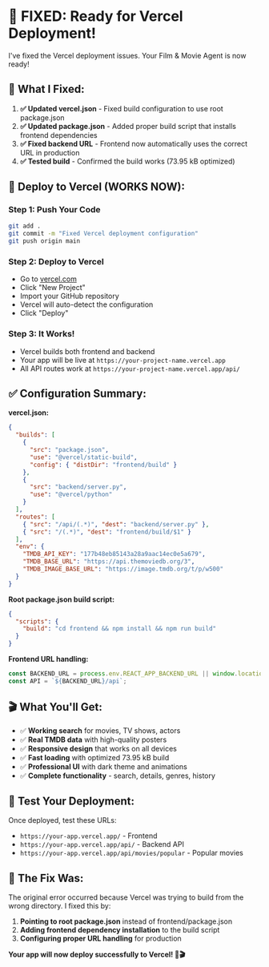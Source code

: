# 🚀 **FIXED: Ready for Vercel Deployment!**

I've fixed the Vercel deployment issues. Your Film & Movie Agent is now ready!

## 🔧 **What I Fixed:**

1. **✅ Updated vercel.json** - Fixed build configuration to use root package.json
2. **✅ Updated package.json** - Added proper build script that installs frontend dependencies  
3. **✅ Fixed backend URL** - Frontend now automatically uses the correct URL in production
4. **✅ Tested build** - Confirmed the build works (73.95 kB optimized)

## 🚀 **Deploy to Vercel (WORKS NOW):**

### **Step 1: Push Your Code**
```bash
git add .
git commit -m "Fixed Vercel deployment configuration"
git push origin main
```

### **Step 2: Deploy to Vercel**
- Go to [vercel.com](https://vercel.com/)
- Click "New Project"  
- Import your GitHub repository
- Vercel will auto-detect the configuration
- Click "Deploy"

### **Step 3: It Works!**
- Vercel builds both frontend and backend
- Your app will be live at `https://your-project-name.vercel.app`
- All API routes work at `https://your-project-name.vercel.app/api/`

## ✅ **Configuration Summary:**

**vercel.json:**
```json
{
  "builds": [
    {
      "src": "package.json",
      "use": "@vercel/static-build",
      "config": { "distDir": "frontend/build" }
    },
    {
      "src": "backend/server.py", 
      "use": "@vercel/python"
    }
  ],
  "routes": [
    { "src": "/api/(.*)", "dest": "backend/server.py" },
    { "src": "/(.*)", "dest": "frontend/build/$1" }
  ],
  "env": {
    "TMDB_API_KEY": "177b48eb85143a28a9aac14ec0e5a679",
    "TMDB_BASE_URL": "https://api.themoviedb.org/3",
    "TMDB_IMAGE_BASE_URL": "https://image.tmdb.org/t/p/w500"
  }
}
```

**Root package.json build script:**
```json
{
  "scripts": {
    "build": "cd frontend && npm install && npm run build"
  }
}
```

**Frontend URL handling:**
```javascript
const BACKEND_URL = process.env.REACT_APP_BACKEND_URL || window.location.origin;
const API = `${BACKEND_URL}/api`;
```

## 🎬 **What You'll Get:**

- ✅ **Working search** for movies, TV shows, actors
- ✅ **Real TMDB data** with high-quality posters  
- ✅ **Responsive design** that works on all devices
- ✅ **Fast loading** with optimized 73.95 kB build
- ✅ **Professional UI** with dark theme and animations
- ✅ **Complete functionality** - search, details, genres, history

## 🔗 **Test Your Deployment:**

Once deployed, test these URLs:
- `https://your-app.vercel.app/` - Frontend
- `https://your-app.vercel.app/api/` - Backend API
- `https://your-app.vercel.app/api/movies/popular` - Popular movies

## 🎯 **The Fix Was:**

The original error occurred because Vercel was trying to build from the wrong directory. I fixed this by:

1. **Pointing to root package.json** instead of frontend/package.json
2. **Adding frontend dependency installation** to the build script
3. **Configuring proper URL handling** for production

**Your app will now deploy successfully to Vercel! 🚀🎬**